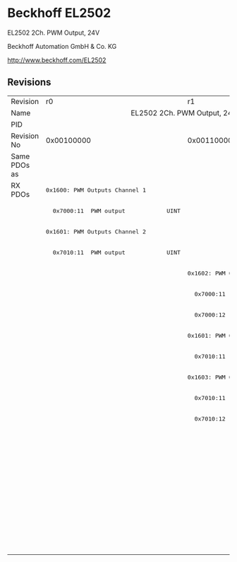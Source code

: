 # Beckhoff EL2502

EL2502 2Ch. PWM Output, 24V

Beckhoff Automation GmbH & Co. KG

http://www.beckhoff.com/EL2502

## Revisions
<table>
<tr >
<td>Revision</td>
<td><div class="foo">r0</div></td>
<td><div class="foo">r1</div></td>
<td><div class="foo">r2</div></td>
<td><div class="foo">r3</div></td>
<td><div class="foo">r4</div></td>
<td><div class="foo">r5</div></td>
<td><div class="foo">r6</div></td>
<td><div class="foo">r7</div></td>
<td><div class="foo">r8</div></td>
<td><div class="foo">r9</div></td>
<td><div class="foo">r10</div></td>
</tr>
<tr >
<td>Name</td>
<td colspan=3 align="center"><div class="foo">EL2502 2Ch. PWM Output, 24V</div></td>
<td colspan=8 align="center"><div class="foo">EL2502 2Ch. PWM output, 24V</div></td>
</tr>
<tr >
<td>PID</td>
<td colspan=11 align="center"><div class="foo">0x09c63052</div></td>
</tr>
<tr >
<td>Revision No</td>
<td><div class="foo">0x00100000</div></td>
<td><div class="foo">0x00110000</div></td>
<td><div class="foo">0x00120000</div></td>
<td><div class="foo">0x00130000</div></td>
<td><div class="foo">0x00140000</div></td>
<td><div class="foo">0x00150000</div></td>
<td><div class="foo">0x00160000</div></td>
<td><div class="foo">0x00170000</div></td>
<td><div class="foo">0x00180000</div></td>
<td><div class="foo">0x00190000</div></td>
<td><div class="foo">0x001a0000</div></td>
</tr>
<tr >
<td>Same PDOs as</td>
<td colspan=5 align="center"><div class="foo"></div></td>
<td colspan=3 align="center"><div class="foo"><a href="EJ2502">EJ2502 r7</a></div></td>
<td><div class="foo"></div></td>
<td colspan=2 align="center"><div class="foo"><a href="EJ2502">EJ2502 r8</a><br/><a href="EL2502-0005">EL2502-0005 r0</a></div></td>
</tr>
<tr class="rxpdo pdosection">
<td rowspan=18 valign=top>RX PDOs</td>
<td colspan=11 align="left"><pre>0x1600: PWM Outputs Channel 1</pre></td>
<td></td>
</tr>
<tr class="rxpdo">
<td colspan=11 align="left"><pre>  0x7000:11  PWM output            UINT</pre></td>
</tr>
<tr class="rxpdo pdosection">
<td><pre>0x1601: PWM Outputs Channel 2</pre></td>
<td colspan=2 align="left"></td>
<td colspan=8 align="left"><pre>0x1601: PWM Outputs Channel 2</pre></td>
</tr>
<tr class="rxpdo">
<td><pre>  0x7010:11  PWM output            UINT</pre></td>
<td colspan=2 align="left"></td>
<td colspan=8 align="left"><pre>  0x7010:11  PWM output            UINT</pre></td>
</tr>
<tr class="rxpdo pdosection">
<td></td>
<td colspan=10 align="left"><pre>0x1602: PWM Outputs Channel 1</pre></td>
</tr>
<tr class="rxpdo">
<td></td>
<td colspan=10 align="left"><pre>  0x7000:11  PWM output            UINT</pre></td>
</tr>
<tr class="rxpdo">
<td></td>
<td colspan=10 align="left"><pre>  0x7000:12  PWM period            UINT</pre></td>
</tr>
<tr class="rxpdo pdosection">
<td></td>
<td colspan=2 align="left"><pre>0x1601: PWM Outputs Channel 2</pre></td>
<td colspan=8 align="left"></td>
</tr>
<tr class="rxpdo">
<td></td>
<td colspan=2 align="left"><pre>  0x7010:11  PWM output            UINT</pre></td>
<td colspan=8 align="left"></td>
</tr>
<tr class="rxpdo pdosection">
<td></td>
<td colspan=10 align="left"><pre>0x1603: PWM Outputs Channel 2</pre></td>
</tr>
<tr class="rxpdo">
<td></td>
<td colspan=10 align="left"><pre>  0x7010:11  PWM output            UINT</pre></td>
</tr>
<tr class="rxpdo">
<td></td>
<td colspan=10 align="left"><pre>  0x7010:12  PWM period            UINT</pre></td>
</tr>
<tr class="rxpdo pdosection">
<td colspan=5 align="left"></td>
<td colspan=6 align="left"><pre>0x1604: PWM Outputs Channel 1</pre></td>
</tr>
<tr class="rxpdo">
<td colspan=5 align="left"></td>
<td colspan=6 align="left"><pre>  0x7000:11  PWM output            UINT</pre></td>
</tr>
<tr class="rxpdo">
<td colspan=5 align="left"></td>
<td colspan=6 align="left"><pre>  0x7000:13  PWM period 1Hz        UDINT</pre></td>
</tr>
<tr class="rxpdo pdosection">
<td colspan=5 align="left"></td>
<td colspan=6 align="left"><pre>0x1605: PWM Outputs Channel 2</pre></td>
</tr>
<tr class="rxpdo">
<td colspan=5 align="left"></td>
<td colspan=6 align="left"><pre>  0x7010:11  PWM output            UINT</pre></td>
</tr>
<tr class="rxpdo">
<td colspan=5 align="left"></td>
<td colspan=6 align="left"><pre>  0x7010:13  PWM period 1Hz        UDINT</pre></td>
</tr>
</table>
